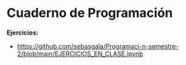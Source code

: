 # Cuaderno de Programación

**Ejercicios:**

- https://github.com/sebasgala/Programaci-n-semestre-2/blob/main/EJERCICIOS_EN_CLASE.ipynb

